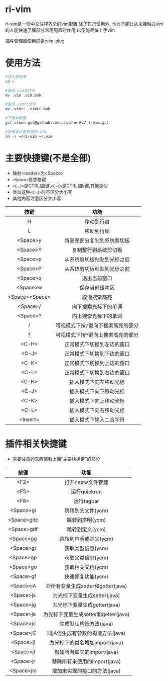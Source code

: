 # ri-vim
ri-vim是一份中文注释齐全的vim配置,除了自己使用外,
也为了能让从未接触过vim的人能快速了解部分常用配置的作用,以便能尽快上手vim

插件管理器使用的是:[vim-plug](https://github.com/junegunn/vim-plug)

# 使用方法
``` bash
#进入家目录
cd ~

#备份.vim文件夹
mv .vim .vim.bak

#备份.vimrc文件
mv .vimrc .vimrc.bak

#下载本配置
git clone git@github.com:ListenerRi/ri-vim.git

#链接本位置目录到.vim
ln -s ~/ri-vim ~/.vim
```

# 主要快捷键(不是全部)
- 映射\<leader\>为\<Space\>
- `<Space>`是空格键
- `<C-J>`是CTRL加j键,`<C-K>`是CTRL加k键,其他类似
- 类似这种`<C-J>`时不区分大小写
- 其他内容注意区分大小写

|按键		    |功能                                |
|:----:		    |:----:                              |
|H		    |移动到行首                          |
|L		    |移动到行尾                          |
|\<Space\>y	    |将高亮部分复制到系统剪切板          |
|\<Space\>Y	    |复制整行到系统剪切板                |
|\<Space\>p	    |从系统剪切板粘贴到光标之后          |
|\<Space\>P	    |从系统剪切板粘贴到光标之前          |
|\<Space\>q	    |退出当前窗口                        |
|\<Space\>w	    |保存当前缓冲区                      |
|\<Space\>\<Space\> |取消搜索高亮                        |
|\<Space\>/	    |向下搜索光标下的单词                |
|\<Space\>?	    |向上搜索光标下的单词                |
|/		    |可视模式下按`/`键向下搜索高亮的部分 |
|?		    |可视模式下按`?`键向上搜索高亮的部分 |
|\<C-H\>	    |正常模式下切换到左边的窗口          |
|\<C-J\>	    |正常模式下切换到下边的窗口          |
|\<C-K\>	    |正常模式下切换到上边的窗口          |
|\<C-L\>	    |正常模式下切换到右边的窗口          |
|\<C-H\>	    |插入模式下向左移动光标              |
|\<C-J\>	    |插入模式下向下移动光标              |
|\<C-K\>	    |插入模式下向上移动光标              |
|\<C-L\>	    |插入模式下向右移动光标              |
|\<Insert\>	    |插入模式下输入二合字符              |

# 插件相关快捷键
- 需要注意的东西请看上面“主要快捷键”的部分

|按键		    |功能                                |
|:----:		    |:----:                              |
|\<F2\>		    |打开netrw文件管理                   |
|\<F5\>	    	    |运行quickrun                        |
|\<F8\>	    	    |运行tagbar                          |
|\<Space\>gi        |跳转到头文件(ycm)                   |
|\<Space\>gdc       |跳转到声明(ycm)                     |
|\<Space\>gdf       |跳转到定义(ycm)                     |
|\<Space\>gg        |跳转到声明或定义(ycm)               |
|\<Space\>gt        |获取类型信息(ycm)                   |
|\<Space\>gp        |获取父类信息(ycm)                   |
|\<Space\>go        |获取相关文档(ycm)                   |
|\<Space\>gf        |快速修复功能(ycm)                   |
|\<Space\>jA        |为所有变量生成setter和getter(java)  |
|\<Space\>js        |为光标下变量生成setter(java)        |
|\<Space\>jg        |为光标下变量生成getter(java)        |
|\<Space\>ja        |为光标下变量生成setter和getter(java)|
|\<Space\>jc        |生成默认构造方法(java)              |
|\<Space\>jC        |同jA但生成有参数的构造方法(java)    |
|\<Space\>ji        |为光标下的类名增加import(java)      |
|\<Space\>jI        |增加所有缺失的import(java)          |
|\<Space\>jr        |移除所有未使用的import(java)        |
|\<Space\>jm        |增加未实现的接口的方法(java)        |
